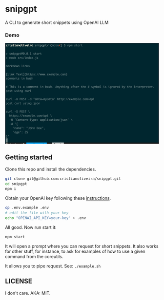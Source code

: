 # snipgpt

A CLI to generate short snippets using OpenAI LLM

### Demo

![snipgpt demo](https://raw.githubusercontent.com/cristianoliveira/snipgpt/main/snipgpt-demo.png)

## Getting started

Clone this repo and install the dependencies.

```bash
git clone git@github.com:cristianoliveira/snipgpt.git
cd snipgpt
npm i
```

Obtain your OpenAI key following these [instructions](https://help.openai.com/en/articles/4936850-where-do-i-find-my-secret-api-key).

```bash
cp .env.example .env
# edit the file with your key
echo "OPENAI_API_KEY=your-key" > .env
```

All good. Now run start it:

```bash
npm start
```

It will open a prompt where you can request for short snippets. It also works
for other stuff, for instance, to ask for examples of how to use a given
command from the coreutils.

It allows you to pipe request. See: `./example.sh`

## LICENSE

I don't care. AKA: MIT.
